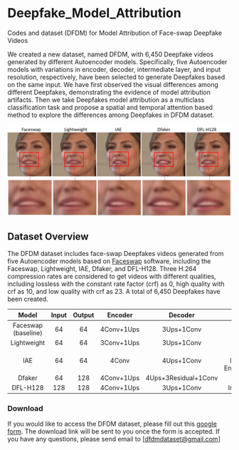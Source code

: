 # Deepfake_Model_Attribution
Codes and dataset (DFDM) for Model Attribution of Face-swap Deepfake Videos 

We created a new dataset, named DFDM, with 6,450 Deepfake videos generated by different Autoencoder models. Specifically, five Autoencoder models with variations in encoder, decoder, intermediate layer, and input resolution, respectively, have been selected to generate Deepfakes based on the same input. We have first observed the visual differences among different Deepfakes, demonstrating the evidence of model attribution artifacts. Then we take Deepfakes model attribution as a multiclass classification task and propose a spatial and temporal attention based method to explore the differences among Deepfakes in DFDM dataset.

<img src="Fig1.jpg" alt="demo" width="600"/>

## Dataset Overview 
The DFDM dataset includes face-swap Deepfakes videos generated from five Autoencoder models based on [Faceswap](https://github.com/deepfakes/faceswap) software, including the Faceswap, Lightweight, IAE, Dfaker, and DFL-H128. Three H.264 compression rates are considered to get videos with different qualities, including lossless with the constant rate factor (crf) as 0, high quality with crf as 10, and low quality with crf as 23. A total of 6,450 Deepfakes have been created.


| Model | Input | Output | Encoder | Decoder | Variation| 
| :-------------------: | :-----: | :-----: | :---------: | :---------: | :---------: |
|  Faceswap (baseline)  |   64    |   64    |  4Conv+1Ups |  3Ups+1Conv |  /
|  Lightweight          |   64    |   64    |  3Conv+1Ups |  3Ups+1Conv |  Encoder|  
|  IAE                  |   64    |   64    |  4Conv      |  4Ups+1Conv |  Intermediate layers; Shared Encoder&Decoder|  
|  Dfaker               |   64    |   128   |  4Conv+1Ups | 4Ups+3Residual+1Conv |  Decoder|  
|  DFL-H128             |  128    |  128    |  4Conv+1Ups |  3Ups+1Conv |  Input resolution|  


### Download
If you would like to access the DFDM dataset, please fill out this [google form](https://docs.google.com/forms/d/e/1FAIpQLSeM-1pJ13RyPVgF0bGRQtLiupwWDvALD6rKa_Oa8sIluIqtSA/viewform?vc=0&c=0&w=1&flr=0&usp=mail_form_link). The download link will be sent to you once the form is accepted. If you have any questions, please send email to [dfdmdataset@gmail.com]

